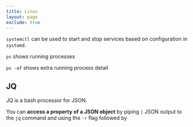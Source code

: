 ```yaml
---
title: Linux 
layout: page
exclude: true
---
```


`systemctl` can be used to start and stop services based on configuration in `systemd`.

`ps` shows running processes

`ps -ef` shows extra running process detail

## JQ

JQ is a bash processor for JSON.

You can **access a property of a JSON object** by piping `|` JSON output to the `jq` command and using the `-r` flag followed by 
<!--stackedit_data:
eyJoaXN0b3J5IjpbMTY3NDMwNjM5NywxMzI3OTg0ODA0LDE5MD
YyMDU2NTldfQ==
-->